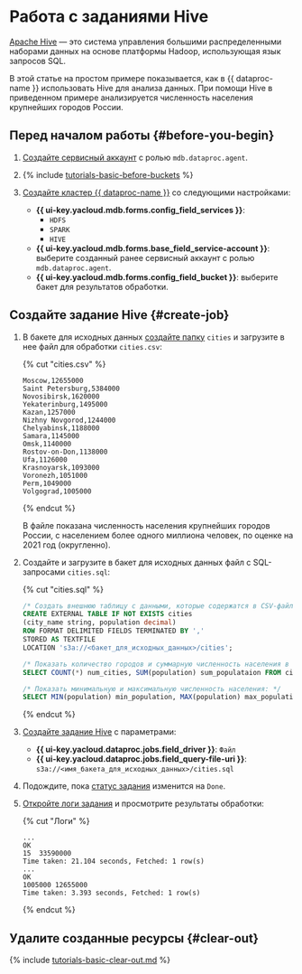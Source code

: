 # Работа с заданиями Hive

[Apache Hive](https://hive.apache.org/) — это система управления большими распределенными наборами данных на основе платформы Hadoop, использующая язык запросов SQL.

В этой статье на простом примере показывается, как в {{ dataproc-name }} использовать Hive для анализа данных. При помощи Hive в приведенном примере анализируется численность населения крупнейших городов  России.  

## Перед началом работы {#before-you-begin}

1. [Создайте сервисный аккаунт](../../iam/operations/sa/create.md) с ролью `mdb.dataproc.agent`.

1. {% include [tutorials-basic-before-buckets](../../_includes/data-proc/tutorials/basic-before-buckets.md) %}

1. [Создайте кластер {{ dataproc-name }}](../operations/cluster-create.md) со следующими настройками:

    * **{{ ui-key.yacloud.mdb.forms.config_field_services }}**:
        * `HDFS`
        * `SPARK`
        * `HIVE`
    * **{{ ui-key.yacloud.mdb.forms.base_field_service-account }}**: выберите созданный ранее сервисный аккаунт с ролью `mdb.dataproc.agent`.
    * **{{ ui-key.yacloud.mdb.forms.config_field_bucket }}**: выберите бакет для результатов обработки.

## Создайте задание Hive {#create-job}

1. В бакете для исходных данных [создайте папку](../../storage/operations/objects/upload.md) `cities` и загрузите в нее файл для обработки `cities.csv`:

    
    {% cut "cities.csv" %}

    ```text
    Moscow,12655000
    Saint Petersburg,5384000
    Novosibirsk,1620000
    Yekaterinburg,1495000
    Kazan,1257000
    Nizhny Novgorod,1244000
    Chelyabinsk,1188000
    Samara,1145000
    Omsk,1140000
    Rostov-on-Don,1138000
    Ufa,1126000
    Krasnoyarsk,1093000
    Voronezh,1051000
    Perm,1049000
    Volgograd,1005000
    ```

    {% endcut %}

    В файле показана численность населения крупнейших городов России, с населением более одного миллиона человек, по оценке на 2021 год (округленно).



1. Создайте и загрузите в бакет для исходных данных файл c SQL-запросами `cities.sql`:

    {% cut "cities.sql" %}

    ```sql
    /* Создать внешнюю таблицу с данными, которые содержатся в CSV-файлах: */
    CREATE EXTERNAL TABLE IF NOT EXISTS cities
    (city_name string, population decimal)
    ROW FORMAT DELIMITED FIELDS TERMINATED BY ','
    STORED AS TEXTFILE
    LOCATION 's3a://<бакет_для_исходных_данных>/cities';

    /* Показать количество городов и суммарную численность населения в них: */
    SELECT COUNT(*) num_cities, SUM(population) sum_populataion FROM cities;

    /* Показать минимальную и максимальную численность населения: */
    SELECT MIN(population) min_population, MAX(population) max_population FROM cities;
    ```

    {% endcut %}

1. [Создайте задание Hive](../operations/jobs-hive#create) с параметрами:

    * **{{ ui-key.yacloud.dataproc.jobs.field_driver }}**: `Файл`
    * **{{ ui-key.yacloud.dataproc.jobs.field_query-file-uri }}**: `s3a://<имя_бакета_для_исходных_данных>/cities.sql`

1. Подождите, пока [статус задания](../operations/jobs-spark.md#get-info) изменится на `Done`.


1. [Откройте логи задания](../operations/jobs-hive#get-logs) и просмотрите результаты обработки:

    {% cut "Логи" %}

    ```text
    ...
    OK
    15  33590000
    Time taken: 21.104 seconds, Fetched: 1 row(s)
    ...
    OK
    1005000 12655000
    Time taken: 3.393 seconds, Fetched: 1 row(s)
    ```

    {% endcut %}


## Удалите созданные ресурсы {#clear-out}

{% include [tutorials-basic-clear-out.md](../../_includes/data-proc/tutorials/basic-clear-out.md) %}
